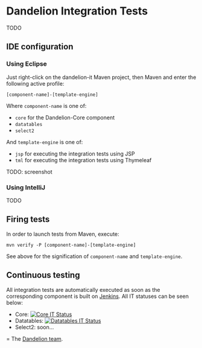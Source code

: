 Dandelion Integration Tests
========================

TODO

## IDE configuration

### Using Eclipse

Just right-click on the dandelion-it Maven project, then Maven and enter the following active profile:

````
[component-name]-[template-engine]
````

Where `component-name` is one of:

 * `core` for the Dandelion-Core component
 * `datatables`
 * `select2`

And `template-engine` is one of:

 * `jsp` for executing the integration tests using JSP
 * `tml` for executing the integration tests using Thymeleaf

TODO: screenshot

### Using IntelliJ

TODO

## Firing tests

In order to launch tests from Maven, execute:

````
mvn verify -P [component-name]-[template-engine]
````

See above for the signification of `component-name` and `template-engine`.

## Continuous testing

All integration tests are automatically executed as soon as the corresponding component is built on [Jenkins](https://dandelion.ci.cloudbees.com). All IT statuses can be seen below:

 * Core: [![Core IT Status](https://dandelion.ci.cloudbees.com/job/dandelion-core-it/badge/icon)](https://dandelion.ci.cloudbees.com/job/dandelion-core-it/)
 * Datatables: [![Datatables IT Status](https://dandelion.ci.cloudbees.com/job/dandelion-datatables-it/badge/icon)](https://dandelion.ci.cloudbees.com/job/dandelion-datatables-it/)
 * Select2: soon...

=
The [Dandelion team](http://dandelion.github.io/team/).
